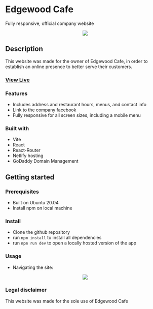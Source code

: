 # Edgewood Cafe

Fully responsive, official company website

<div align="center">
  <kbd>
    <img src="https://i.imgur.com/19ii7TU.png" />
  </kbd>
</div>

## Description

This website was made for the owner of Edgewood Cafe, in order to establish an online presence to better serve their customers.

### <a href="https://edgewoodcafeyardley.com/" target="_blank">View Live</a>

### Features

- Includes address and restaurant hours, menus, and contact info
- Link to the company facebook
- Fully responsive for all screen sizes, including a mobile menu

### Built with

- Vite
- React
- React-Router
- Netlify hosting
- GoDaddy Domain Management

## Getting started

### Prerequisites

- Built on Ubuntu 20.04
- Install npm on local machine

### Install

- Clone the github repository
- run ```npm install``` to install all dependencies
- run ```npm run dev``` to open a locally hosted version of the app

### Usage

- Navigating the site:
<div align="center">
  <kbd>
    <img src="https://media3.giphy.com/media/v1.Y2lkPTc5MGI3NjExMXBld3B0ejVyemI3eTQ0c2Q2MGxjNnE0cjE0MHhsNGtqNW4wenZ4cCZlcD12MV9pbnRlcm5hbF9naWZfYnlfaWQmY3Q9Zw/OMdOCVyM9aFTzKkstD/giphy.gif"/>
  </kbd>
</div>

### Legal disclaimer

This website was made for the sole use of Edgewood Cafe
